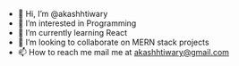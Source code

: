 - 👋 Hi, I’m @akashhtiwary
- 👀 I’m interested in Programming
- 🌱 I’m currently learning React
- 💞️ I’m looking to collaborate on MERN stack projects
- 📫 How to reach me mail me at akashhtiwary@gmail.com

<!---
akashhtiwary/akashhtiwary is a ✨ special ✨ repository because its `README.md` (this file) appears on your GitHub profile.
You can click the Preview link to take a look at your changes.
--->
